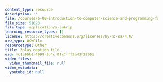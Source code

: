 ```yaml
---
content_type: resource
description: ''
file: /courses/6-00-introduction-to-computer-science-and-programming-fall-2008/4c1a65b040985b4c9fc7ff2a43f23951_SuOIpJnn888.vtt
file_size: 51623
file_type: application/x-subrip
learning_resource_types: []
license: https://creativecommons.org/licenses/by-nc-sa/4.0/
ocw_type: OCWFile
resourcetype: Other
title: 3play caption file
uid: 4c1a65b0-4098-5b4c-9fc7-ff2a43f23951
video_files:
  video_thumbnail_file: null
video_metadata:
  youtube_id: null
---
```

